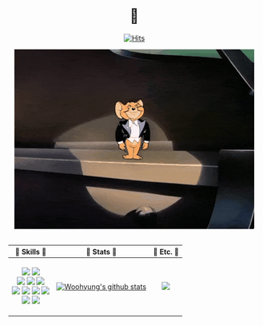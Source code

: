 <div align="center">

<br>

# 💎
   
[![Hits](https://hits.seeyoufarm.com/api/count/incr/badge.svg?url=https%3A%2F%2Fgithub.com%2Fc-min-ji&count_bg=%23589ADD&title_bg=%235C6D81&icon=github.svg&icon_color=%23FFFFFF&title=hits&edge_flat=false)](https://hits.seeyoufarm.com)
  
![hi](./wh.gif)
<br>

  ##
  
| 💙 Skills 💙 | 💙 Stats 💙 | 💙 Etc. 💙 |
|:--: | :--: | :--: |
|<br> <img src="https://img.shields.io/badge/HTML5-E34F26?style=flat&logo=HTML5&logoColor=white"/> <img src="https://img.shields.io/badge/CSS-1572B6?style=flat&logo=CSS3&logoColor=white"/><br><img src="https://img.shields.io/badge/JavaScript-F7DF1E?style=flat&logo=JavaScript&logoColor=white"/> <img src="https://img.shields.io/badge/XD-FF61F6?style=flat&logo=AdobeXD&logoColor=white"/> <img src="https://img.shields.io/badge/Github-181717?style=flat&logo=Github&logoColor=white"/><br> <img src="https://img.shields.io/badge/Jquery-0769AD?style=flat&logo=Jquery&logoColor=white"/> <img src="https://img.shields.io/badge/Three.js-000000?style=flat&logo=Three.js&logoColor=white"/> <img src="https://img.shields.io/badge/Blender-F5792A?style=flat&logo=Blender&logoColor=white"/> <img src="https://img.shields.io/badge/Adobe Photoshop-31A8FF?style=flat&logo=Adobe Photoshop&logoColor=white"/> <br> <img src="https://img.shields.io/badge/Adobe Premiere Pro-9999FF?style=flat&logo=Adobe Premiere Pro&logoColor=white"/> <img src="https://img.shields.io/badge/Adobe Illustrator-FF9A00?style=flat&logo=Adobe Illustrator&logoColor=white"/> <br><br>|[![Woohyung's github stats](https://github-readme-stats.vercel.app/api?username=choiwh000)](https://github.com/anuraghazra/github-readme-stats)| <a href="mailto:choiwoohyung4@gmail.com"><img src="https://img.shields.io/badge/Gmail-EA4335?style=flat&logo=Gmail&logoColor=white"/></a><br>|



  
</div>





<!-- ### Hi there 👋

<!--
**choiwh000/choiwh000** is a ✨ _special_ ✨ repository because its `README.md` (this file) appears on your GitHub profile.

Here are some ideas to get you started:

- 🔭 I’m currently working on ...
- 🌱 I’m currently learning ...
- 👯 I’m looking to collaborate on ...
- 🤔 I’m looking for help with ...
- 💬 Ask me about ...
- 📫 How to reach me: ...
- 😄 Pronouns: ...
- ⚡ Fun fact: ...
-->

